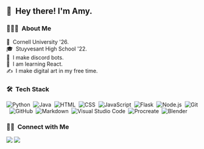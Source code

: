 ## 👋 &nbsp;Hey there! I'm Amy.

### 👨🏻‍💻 &nbsp;About Me

🏫 &nbsp;Cornell University '26.\
🎓 &nbsp;Stuyvesant High School '22.\
🤖 &nbsp;I make discord bots.\
📓 &nbsp;I am learning React.\
✍️ &nbsp;I make digital art in my free time. 

### 🛠 &nbsp;Tech Stack

![Python](https://img.shields.io/badge/-Python-05122A?style=flat&logo=python)&nbsp;
![Java](https://img.shields.io/badge/-Java-05122A?style=flat&logo=Java&logoColor=FFA518)&nbsp;
![HTML](https://img.shields.io/badge/-HTML-05122A?style=flat&logo=HTML5)&nbsp;
![CSS](https://img.shields.io/badge/-CSS-05122A?style=flat&logo=CSS3&logoColor=1572B6)&nbsp;
![JavaScript](https://img.shields.io/badge/-JavaScript-05122A?style=flat&logo=javascript)&nbsp;
![Flask](https://img.shields.io/badge/-Flask-05122A?style=flat&logo=flask)&nbsp;
![Node.js](https://img.shields.io/badge/-Node.js-05122A?style=flat&logo=node.js)&nbsp;
![Git](https://img.shields.io/badge/-Git-05122A?style=flat&logo=git)&nbsp;
![GitHub](https://img.shields.io/badge/-GitHub-05122A?style=flat&logo=github)&nbsp;
![Markdown](https://img.shields.io/badge/-Markdown-05122A?style=flat&logo=markdown)&nbsp;
![Visual Studio Code](https://img.shields.io/badge/-Visual%20Studio%20Code-05122A?style=flat&logo=visual-studio-code&logoColor=007ACC)&nbsp;
![Procreate](https://img.shields.io/badge/-Procreate-05122A?style=flat&logo=progate&logoColor=F477FC)&nbsp;
![Blender](https://img.shields.io/badge/-Blender-05122A?style=flat&logo=blender&logoColor=f59b42)&nbsp;

### 🤝🏻 &nbsp;Connect with Me

<p align="left">
<a href="mailto:amymainyc@gmail.com"><img src="https://img.shields.io/badge/-amymainyc@gmail.com-05122A?style=flat&logo=Gmail&logoColor=D14836"/></a>
<a href="https://www.linkedin.com/in/amy-mai-86261b1b6/"><img src="https://img.shields.io/badge/-Amy%20Mai-05122A?style=flat&logo=Linkedin&logoColor=0077B5"/></a>
</p>

<!--https://simpleicons.org/?q=pro-->
